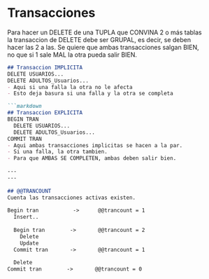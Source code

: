 # Transacciones
Para hacer un DELETE de una TUPLA que CONVINA 2 o más tablas  
la transaccion de DELETE debe ser GRUPAL, es decir, se deben  
hacer las 2 a las. Se quiere que ambas transacciones salgan BIEN,  
no que si 1 sale MAL la otra pueda salir BIEN.

```markdown
## Transaccion IMPLICITA
DELETE USUARIOS...  
DELETE ADULTOS_Usuarios...  
- Aqui si una falla la otra no le afecta
- Esto deja basura si una falla y la otra se completa

```markdown
## Transaccion EXPLICITA
BEGIN TRAN  
  DELETE USUARIOS...  
  DELETE ADULTOS_Usuarios...  
COMMIT TRAN  
- Aqui ambas transacciones implicitas se hacen a la par.
- Si una falla, la otra tambien.
- Para que AMBAS SE COMPLETEN, ambas deben salir bien.
  
---
---
  
## @@TRANCOUNT
Cuenta las transacciones activas existen.  
  
Begin tran           ->      @@trancount = 1  
  Insert..  
    
  Begin tran        ->       @@trancount = 2  
    Delete  
    Update  
  Commit tran       ->       @@trancount = 1  
    
  Delete  
Commit tran        ->       @@trancount = 0  
